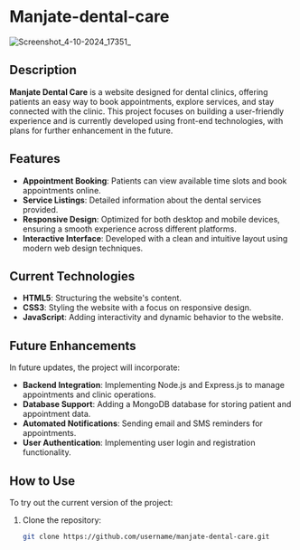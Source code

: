 # Manjate-dental-care

![Screenshot_4-10-2024_17351_](https://github.com/user-attachments/assets/f53b0627-357f-4ba6-a277-599bef11e98b)

## Description
**Manjate Dental Care** is a website designed for dental clinics, offering patients an easy way to book appointments, explore services, and stay connected with the clinic. This project focuses on building a user-friendly experience and is currently developed using front-end technologies, with plans for further enhancement in the future.

## Features
- **Appointment Booking**: Patients can view available time slots and book appointments online.
- **Service Listings**: Detailed information about the dental services provided.
- **Responsive Design**: Optimized for both desktop and mobile devices, ensuring a smooth experience across different platforms.
- **Interactive Interface**: Developed with a clean and intuitive layout using modern web design techniques.

## Current Technologies
- **HTML5**: Structuring the website's content.
- **CSS3**: Styling the website with a focus on responsive design.
- **JavaScript**: Adding interactivity and dynamic behavior to the website.

## Future Enhancements
In future updates, the project will incorporate:
- **Backend Integration**: Implementing Node.js and Express.js to manage appointments and clinic operations.
- **Database Support**: Adding a MongoDB database for storing patient and appointment data.
- **Automated Notifications**: Sending email and SMS reminders for appointments.
- **User Authentication**: Implementing user login and registration functionality.

## How to Use
To try out the current version of the project:
1. Clone the repository:
   ```bash
   git clone https://github.com/username/manjate-dental-care.git
